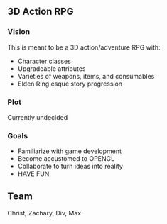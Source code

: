 ## 3D Action RPG
### Vision
This is meant to be a 3D action/adventure RPG with:
- Character classes
- Upgradeable attributes
- Varieties of weapons, items, and consumables
- Elden Ring esque story progression

### Plot
Currently undecided

### Goals
- Familiarize with game development
- Become accustomed to OPENGL
- Collaborate to turn ideas into reality
- HAVE FUN

## Team
Christ, Zachary, Div, Max
